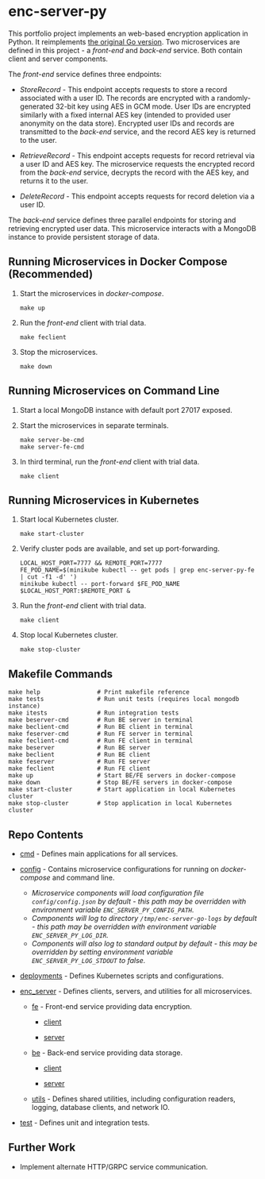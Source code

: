 # enc-server-py

This portfolio project implements an web-based encryption application 
in Python. It reimplements [the original Go version](https://github.com/jhayward01/enc-server-go).  Two microservices 
are defined in this project - a _front-end_ and _back-end_ service. Both contain 
client and server components.

The _front-end_ service defines three endpoints:

* _StoreRecord_ - This endpoint accepts requests to store a record 
associated with a user ID. The records are encrypted with a 
randomly-generated 32-bit key using AES in GCM mode. User IDs 
are encrypted similarly with a fixed internal AES key (intended 
to provided user anonymity on the data store). Encrypted user IDs
and records are transmitted to the _back-end_ service, and the record 
AES key is returned to the user.
	
* _RetrieveRecord_ - This endpoint accepts requests for record retrieval
via a user ID and AES key. The microservice requests the encrypted 
record from the _back-end_ service, decrypts the record with the AES 
key, and returns it to the user. 

* _DeleteRecord_ - This endpoint accepts requests for record deletion via a user ID. 
	
The _back-end_ service defines three parallel endpoints for storing and retrieving 
encrypted user data. This microservice interacts with a MongoDB instance to provide 
persistent storage of data.

## Running Microservices in Docker Compose (Recommended) ##
1. Start the microservices in _docker-compose_.
    ```
    make up
    ```
    
2. Run the _front-end_ client with trial data.
    ```
    make feclient
    ```

3. Stop the microservices.
    ```
    make down
    ```
    
## Running Microservices on Command Line ##
1. Start a local MongoDB instance with default port 27017 exposed.

2. Start the microservices in separate terminals.
    ```
    make server-be-cmd
    make server-fe-cmd
    ```
    
3. In third terminal, run the _front-end_ client with trial data.
    ```
    make client
    ```
    
## Running Microservices in Kubernetes ##
1. Start local Kubernetes cluster.
    ```
    make start-cluster
    ```
    
2. Verify cluster pods are available, and set up port-forwarding.
    ```
    LOCAL_HOST_PORT=7777 && REMOTE_PORT=7777
    FE_POD_NAME=$(minikube kubectl -- get pods | grep enc-server-py-fe | cut -f1 -d' ')
    minikube kubectl -- port-forward $FE_POD_NAME $LOCAL_HOST_PORT:$REMOTE_PORT &
    ```
    
3. Run the _front-end_ client with trial data.
    ```
    make client
    ```
    
4. Stop local Kubernetes cluster.
    ```
    make stop-cluster
    ```

## Makefile Commands ##
```
make help                # Print makefile reference
make tests               # Run unit tests (requires local mongodb instance)
make itests              # Run integration tests
make beserver-cmd        # Run BE server in terminal
make beclient-cmd        # Run BE client in terminal
make feserver-cmd        # Run FE server in terminal
make feclient-cmd        # Run FE client in terminal
make beserver            # Run BE server
make beclient            # Run BE client
make feserver            # Run FE server
make feclient            # Run FE client
make up                  # Start BE/FE servers in docker-compose
make down                # Stop BE/FE servers in docker-compose
make start-cluster       # Start application in local Kubernetes cluster
make stop-cluster        # Stop application in local Kubernetes cluster
```
 
## Repo Contents ##
* [cmd](cmd) - Defines main applications for all services.

* [config](config) - Contains microservice configurations for running on _docker-compose_ and command line. 
    * _Microservice components will load configuration file `config/config.json` by default - this path may be 
     overridden with environment variable `ENC_SERVER_PY_CONFIG_PATH`._
    * _Components will log to directory `/tmp/enc-server-go-logs` by default - this path may be overridden 
     with environment variable `ENC_SERVER_PY_LOG_DIR`._
    * _Components will also log to standard output by default - this may be overridden by setting environment 
     variable `ENC_SERVER_PY_LOG_STDOUT` to false._

* [deployments](deployments) - Defines Kubernetes scripts and configurations.

* [enc_server](enc_server) - Defines clients, servers, and utilities for all microservices.

	* [fe](enc_server/fe) - Front-end service providing data encryption.
	
		* [client](enc_server/fe/client)
		
		* [server](enc_server/fe/server)

	* [be](pkg/be) - Back-end service providing data storage.
	
		* [client](enc_server/be/client)
		
		* [server](enc_server/be/server)
	
	* [utils](enc_server/utils) - Defines shared utilities, including configuration readers, logging, database 
     clients, and network IO.

* [test](test) - Defines unit and integration tests.

## Further Work ##

* Implement alternate HTTP/GRPC service communication.
